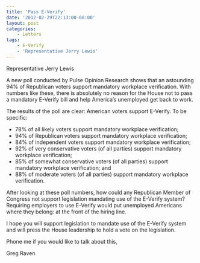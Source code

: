 ```yaml
---
title: 'Pass E-Verify'
date: '2012-02-29T22:13:00-08:00'
layout: post
categories:
    - Letters
tags:
    - E-Verify
    - 'Representative Jerry Lewis'
---
```


Representative Jerry Lewis

A new poll conducted by Pulse Opinion Research shows that an astounding 94% of Republican voters support mandatory workplace verification. With numbers like these, there is absolutely no reason for the House not to pass a mandatory E-Verify bill and help America’s unemployed get back to work.  
  
The results of the poll are clear: American voters support E-Verify. To be specific:

- 78% of all likely voters support mandatory workplace verification;
- 94% of Republican voters support mandatory workplace verification;
- 84% of independent voters support mandatory workplace verification;
- 92% of very conservative voters (of all parties) support mandatory workplace verification;
- 85% of somewhat conservative voters (of all parties) support mandatory workplace verification; and
- 88% of moderate voters (of all parties) support mandatory workplace verification.

After looking at these poll numbers, how could any Republican Member of Congress not support legislation mandating use of the E-Verify system? Requiring employers to use E-Verify would put unemployed Americans where they belong: at the front of the hiring line.

I hope you will support legislation to mandate use of the E-Verify system and will press the House leadership to hold a vote on the legislation.

Phone me if you would like to talk about this,

Greg Raven